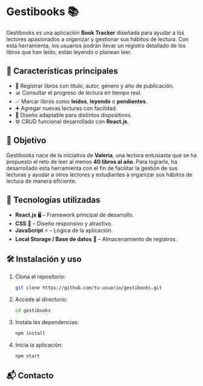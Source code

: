 
# Gestibooks 📚

Gestibooks es una aplicación **Book Tracker** diseñada para ayudar a los lectores apasionados a organizar y gestionar sus hábitos de lectura. Con esta herramienta, los usuarios podrán llevar un registro detallado de los libros que han leído, están leyendo o planean leer.

## 📌 Características principales

- 📖 Registrar libros con título, autor, género y año de publicación.
- 📊 Consultar el progreso de lectura en tiempo real.
- ✅ Marcar libros como **leídos**, **leyendo** o **pendientes**.
- ➕ Agregar nuevas lecturas con facilidad.
- 📱 Diseño adaptable para distintos dispositivos.
- ⚙️ CRUD funcional desarrollado con **React.js**.

## 🎯 Objetivo

Gestibooks nace de la iniciativa de **Valeria**, una lectora entusiasta que se ha propuesto el reto de leer al menos **40 libros al año**. Para lograrlo, ha desarrollado esta herramienta con el fin de facilitar la gestión de sus lecturas y ayudar a otros lectores y estudiantes a organizar sus hábitos de lectura de manera eficiente.

## 🚀 Tecnologías utilizadas

- **React.js** 🖥️ – Framework principal de desarrollo.
- **CSS** 🎨 – Diseño responsivo y atractivo.
- **JavaScript** ⚡ – Lógica de la aplicación.
- **Local Storage / Base de datos** 📁 – Almacenamiento de registros.

## 🛠️ Instalación y uso

1. Clona el repositorio:
   ```bash
   git clone https://github.com/tu-usuario/gestibooks.git
   ```
2. Accede al directorio:
   ```bash
   cd gestibooks
   ```
3. Instala las dependencias:
   ```bash
   npm install
   ```
4. Inicia la aplicación:
   ```bash
   npm start
   ```

## 📬 Contacto

```
